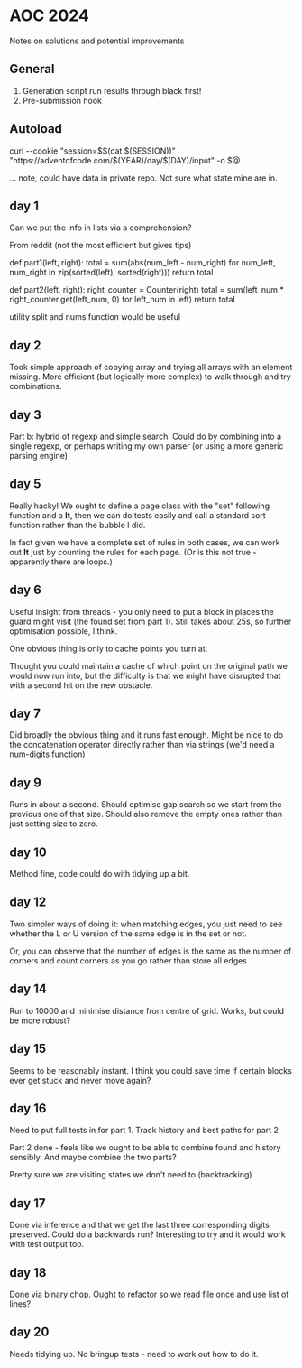 # AOC 2024

Notes on solutions and potential improvements

## General

1. Generation script run results through black first!
2. Pre-submission hook

## Autoload

curl --cookie "session=$$(cat $(SESSION))" "https://adventofcode.com/$(YEAR)/day/$(DAY)/input" -o $@

... note, could have data in private repo. Not sure what state mine are in.

## day 1

Can we put the info in lists via a comprehension?

From reddit (not the most efficient but gives tips)

def part1(left, right):
    total = sum(abs(num_left - num_right) for num_left, num_right in zip(sorted(left), sorted(right)))
    return total


def part2(left, right):
    right_counter = Counter(right)
    total = sum(left_num * right_counter.get(left_num, 0) for left_num in left)
    return total

utility split and nums function would be useful    

## day 2

Took simple approach of copying array and trying all arrays with an element missing. More efficient (but logically more complex) to walk through and try combinations.

## day 3

Part b: hybrid of regexp and simple search. Could do by combining into a single regexp, or perhaps writing my own parser (or using a more generic parsing engine)

## day 5

Really hacky! We ought to define a page class with the "set" following function and a __lt__, then we can do tests easily and call a standard sort function rather than the bubble I did.

In fact given we have a complete set of rules in both cases, we can work out __lt__ just by counting the rules for each page. (Or is this not true - apparently there are loops.)

## day 6

Useful insight from threads - you only need to put a block in places the guard might visit (the found set from part 1). Still takes about 25s, so further optimisation possible, I think. 

One obvious thing is only to cache points you turn at.

Thought you could maintain a cache of which point on the original path we would now run into, but the difficulty is that we might have disrupted that with a second hit on the new obstacle.

## day 7

Did broadly the obvious thing and it runs fast enough. Might be nice to do the concatenation operator directly rather than via strings (we'd need a num-digits function)

## day 9

Runs in about a second. Should optimise gap search so we start from the previous one of that size. Should also remove the empty ones rather than just setting size to zero.

## day 10

Method fine, code could do with tidying up a bit.

## day 12

Two simpler ways of doing it: when matching edges, you just need to see whether the L or U version of the same edge is in the set or not.

Or, you can observe that the number of edges is the same as the number of corners and count corners as you go rather than store all edges.

## day 14

Run to 10000 and minimise distance from centre of grid. Works, but could be more robust?

## day 15

Seems to be reasonably instant. I think you could save time if certain blocks ever get stuck and never move again? 

## day 16

Need to put full tests in for part 1. Track history and best paths for part 2

Part 2 done - feels like we ought to be able to combine found and history sensibly. And maybe combine the two parts?

Pretty sure we are visiting states we don't need to (backtracking).

## day 17

Done via inference and that we get the last three corresponding digits preserved. Could do a backwards run? Interesting to try and it would work with test output too.

## day 18

Done via binary chop. Ought to refactor so we read file once and use list of lines?

## day 20

Needs tidying up. No bringup tests - need to work out how to do it.